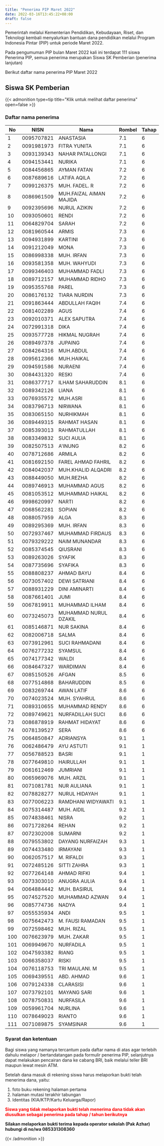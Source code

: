 ```yaml
---
title: "Penerima PIP Maret 2022"
date: 2022-03-16T13:45:22+08:00
draft: false
---
```


Pemerintah melalui Kementerian Pendidikan, Kebudayaan, Riset, dan Teknologi kembali menyalurkan bantuan dana pendidikan melalui Program Indonesia Pintar (PIP) untuk periode Maret 2022.

Pada pengumuman PIP bulan Maret 2022 kali ini terdapat 111 siswa Penerima PIP, semua penerima merupakan Siswa SK Pemberian (penerima lanjutan)

Berikut daftar nama penerima PIP Maret 2022

## Siswa SK Pemberian

{{< admonition type=tip title="Klik untuk melihat daftar penerima" open=false >}}

  ### Daftar nama penerima

| No  | NISN       | Nama                    | Rombel | Tahap |
| --- | ---------- | ----------------------- | ------ | ----- |
| 1   | 0095707821 | ANASTASIA               | 7.1    | 6     |
| 2   | 0091981973 | FITRA YUNITA            | 7.1    | 6     |
| 3   | 0093139343 | NAHAR PATALLONGI        | 7.1    | 6     |
| 4   | 0094153441 | NURIKA                  | 7.1    | 6     |
| 5   | 0084456865 | AYMAN FATAN             | 7.2    | 6     |
| 6   | 0087689616 | LATIFA AQILA            | 7.2    | 6     |
| 7   | 0099126375 | MUH. FADEL. R           | 7.2    | 6     |
| 8   | 0086961509 | MUH.FAIZAL AIMAN MAJIDA | 7.2    | 6     |
| 9   | 0092395696 | NURUL AZIKIN            | 7.2    | 6     |
| 10  | 0093050601 | RENDI                   | 7.2    | 6     |
| 11  | 0064829704 | SARAH                   | 7.2    | 6     |
| 12  | 0081960544 | ARMIS                   | 7.3    | 6     |
| 13  | 0094931899 | KARTINI                 | 7.3    | 6     |
| 14  | 0091212049 | MONA                    | 7.3    | 6     |
| 15  | 0086998338 | MUH. IRFAN              | 7.3    | 6     |
| 16  | 0093581358 | MUH. WAHYUDI            | 7.3    | 6     |
| 17  | 0099346403 | MUHAMMAD FADLI          | 7.3    | 6     |
| 18  | 0089712157 | MUHAMMAD RIDHO          | 7.3    | 6     |
| 19  | 0095355768 | PAREL                   | 7.3    | 6     |
| 20  | 0086176132 | TIARA NURDIN            | 7.3    | 6     |
| 21  | 0091863444 | ABDULLAH FAQIH          | 7.4    | 6     |
| 22  | 0081402289 | AGUS                    | 7.4    | 6     |
| 23  | 0092010371 | ALEX SAPUTRA            | 7.4    | 6     |
| 24  | 0072991318 | DIKA                    | 7.4    | 6     |
| 25  | 0093577728 | HIKMAL NUGRAH           | 7.4    | 6     |
| 26  | 0089497378 | JUPAING                 | 7.4    | 6     |
| 27  | 0084264316 | MUH.ABDUL               | 7.4    | 6     |
| 28  | 0095612366 | MUH.HAIKAL              | 7.4    | 6     |
| 29  | 0094591586 | NURAENI                 | 7.4    | 6     |
| 30  | 0084431320 | RESKI                   | 7.4    | 6     |
| 31  | 0086377717 | ILHAM SAHARUDDIN        | 8.1    | 6     |
| 32  | 0089342126 | LIANA                   | 8.1    | 6     |
| 33  | 0076935572 | MUH.ASRI                | 8.1    | 6     |
| 34  | 0083796713 | NIRWANA                 | 8.1    | 6     |
| 35  | 0083065150 | NURHIKMAH               | 8.1    | 6     |
| 36  | 0089449315 | RAHMAT HASAN            | 8.1    | 6     |
| 37  | 0085393013 | RAHMATULLAH             | 8.1    | 6     |
| 38  | 0083349832 | SUCI AULIA              | 8.1    | 6     |
| 39  | 0082507513 | A'INUNG                 | 8.2    | 6     |
| 40  | 0078712686 | ARMILA                  | 8.2    | 6     |
| 41  | 0081692150 | FAREL AHMAD FAHRIL      | 8.2    | 6     |
| 42  | 0084042037 | MUH.KHALID ALQADRI      | 8.2    | 6     |
| 43  | 0088449050 | MUH.REZHA               | 8.2    | 6     |
| 44  | 0089746913 | MUHAMMAD AGUS           | 8.2    | 6     |
| 45  | 0081053512 | MUHAMMAD HAIKAL         | 8.2    | 6     |
| 46  | 9998620997 | NARTI                   | 8.2    | 6     |
| 47  | 0068562281 | SOPIAN                  | 8.2    | 6     |
| 48  | 0088057959 | ALGA                    | 8.3    | 6     |
| 49  | 0089295369 | MUH. IRFAN              | 8.3    | 6     |
| 50  | 0072937467 | MUHAMMAD FIRDAUS        | 8.3    | 6     |
| 51  | 0079329222 | NAIM MUNANDAR           | 8.3    | 6     |
| 52  | 0085374545 | QIUSRANI                | 8.3    | 6     |
| 53  | 0089263026 | SYAFIK                  | 8.3    | 6     |
| 54  | 0087735696 | SYAFIKA                 | 8.3    | 6     |
| 55  | 0088808237 | AHMAD BAYU              | 8.4    | 6     |
| 56  | 0073057402 | DEWI SATRIANI           | 8.4    | 6     |
| 57  | 0088931229 | DINI AMINARTI           | 8.4    | 6     |
| 58  | 0087661401 | JUMI                    | 8.4    | 6     |
| 59  | 0067819911 | MUHAMMAD ILHAM          | 8.4    | 6     |
| 60  | 0073245073 | MUHAMMAD NURUL DZAKIL   | 8.4    | 6     |
| 61  | 0085146871 | NUR SAKINA              | 8.4    | 6     |
| 62  | 0082006718 | SALMA                   | 8.4    | 6     |
| 63  | 0073912961 | SUCI RAHMADANI          | 8.4    | 6     |
| 64  | 0076277232 | SYAMSUL                 | 8.4    | 6     |
| 65  | 0074177342 | WALDI                   | 8.4    | 6     |
| 66  | 0084647327 | WARDIMAN                | 8.4    | 6     |
| 67  | 0085150526 | AFGAN                   | 8.5    | 6     |
| 68  | 0077514868 | BAHARUDDIN              | 8.5    | 6     |
| 69  | 0083269744 | AWAN LATIF              | 8.6    | 6     |
| 70  | 0074023524 | MUH. SYAHRUL            | 8.6    | 6     |
| 71  | 0089310655 | MUHAMMAD RENDY          | 8.6    | 6     |
| 72  | 0089749621 | NURFADILLAH SUCI        | 8.6    | 6     |
| 73  | 0086878919 | RAHMAT HIDAYAT          | 8.6    | 6     |
| 74  | 0078139527 | SERA                    | 8.6    | 6     |
| 75  | 0064850847 | ADRIANSYA               | 9.1    | 1     |
| 76  | 0062486479 | AYU ASTUTI              | 9.1    | 1     |
| 77  | 0056788523 | BASRI                   | 9.1    | 1     |
| 78  | 0077649810 | HAIRULLAH               | 9.1    | 1     |
| 79  | 0061612469 | JUMRIANI                | 9.1    | 1     |
| 80  | 0065969076 | MUH. ARZIL              | 9.1    | 1     |
| 81  | 0071081781 | NUR AULIANA             | 9.1    | 1     |
| 82  | 0078828277 | NURUL HIDAYAH           | 9.1    | 1     |
| 83  | 0077006223 | RAMDHANI WIDYAWATI      | 9.1    | 1     |
| 84  | 0075314487 | MUH. AIDIL              | 9.2    | 1     |
| 85  | 0074838461 | NISRA                   | 9.2    | 1     |
| 86  | 0071728264 | REHAN                   | 9.2    | 1     |
| 87  | 0072302008 | SUMARNI                 | 9.2    | 1     |
| 88  | 0079553802 | DAYANG NURFAIZAH        | 9.3    | 1     |
| 89  | 0074433480 | IRMAYANI                | 9.3    | 1     |
| 90  | 0062057517 | M. RIFALDI              | 9.3    | 1     |
| 91  | 0072485126 | SITTI ZAHRA             | 9.3    | 1     |
| 92  | 0077264148 | AHMAD RIFKI             | 9.4    | 1     |
| 93  | 0073303010 | ANUGRA AULIA            | 9.4    | 1     |
| 94  | 0064884442 | MUH. BASIRUL            | 9.4    | 1     |
| 95  | 0074527520 | MUHAMMAD AZWAN          | 9.4    | 1     |
| 96  | 0085774736 | NADYA                   | 9.4    | 1     |
| 97  | 0055535934 | ANDI                    | 9.5    | 1     |
| 98  | 0075642473 | M. FAUSI RAMADAN        | 9.5    | 1     |
| 99  | 0072598462 | MUH. RIZAL              | 9.5    | 1     |
| 100 | 0076623979 | MUH. ZAKAR              | 9.5    | 1     |
| 101 | 0069949670 | NURFADILA               | 9.5    | 1     |
| 102 | 0047593382 | RIANG                   | 9.5    | 1     |
| 103 | 0066358037 | RISKI                   | 9.5    | 1     |
| 104 | 0076118753 | TRI MAULANI. M          | 9.5    | 1     |
| 105 | 0069439551 | ABD. AHMAD              | 9.6    | 1     |
| 106 | 0079124338 | CLARASISI               | 9.6    | 1     |
| 107 | 0073792101 | MAYANG SARI             | 9.6    | 1     |
| 108 | 0078750831 | NURFASILA               | 9.6    | 1     |
| 109 | 0059961704 | NURLINA                 | 9.6    | 1     |
| 110 | 0078649023 | RIANTO                  | 9.6    | 1     |
| 111 | 0071089875 | SYAMSINAR               | 9.6    | 1     |

### Syarat dan ketentuan
  Bagi siswa yang namanya tercantum pada daftar nama di atas agar terlebih dahulu melapor / bertandatangan pada formulir penerima PIP, selanjutnya dapat melakukan pencairan dana ke cabang BRI, baik melalui teller BRI maupun lewat mesin ATM.
  
  Setelah dana masuk di rekening siswa harus melaporkan bukti telah menerima dana, yaitu:
  1) foto buku rekening halaman pertama 
  2) halaman mutasi terakhir tabungan 
  3) Identitas (KIA/KTP/Kartu Keluarga/Rapor)
  
  <span style="color:#ff0000"> **Siswa yang tidak melaporkan bukti telah menerima dana tidak akan diusulkan sebagai penerima pada tahap / tahun berikutnya** </span>
  
  **Silakan melaporkan bukti terima kepada operator sekolah (Pak Azhar) hubungi di no/wa 085331308360**

{{< /admonition >}}